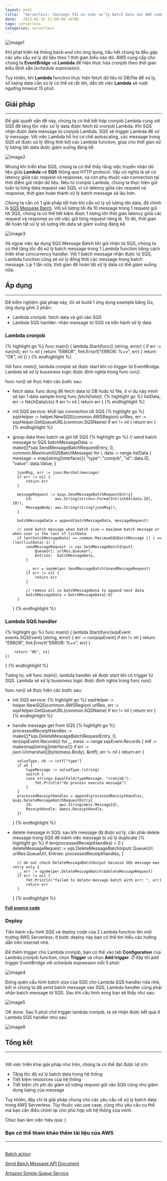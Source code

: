 ```yaml
---
layout: post
title:  "Serverless: (Golang) Tối ưu việc xử lý batch data với AWS Lambda + SQS batch message"
date:   2023-02-15 11:00:00 +0700
tags: serverless
categories: serverless
---
```


![image1](https://raw.githubusercontent.com/quantr247/go-lambda-sqs-example/master/assets/images/architecture.png)

Khi phát triển hệ thống back-end cho ứng dụng, hầu hết chúng ta đều gặp các yêu cầu xử lý dữ liệu theo 1 thời gian biểu nào đó. AWS cung cấp cho chúng ta **EventBridge** và **Lambda** để hiện thực hóa cronjob theo thời gian biểu định sẵn (_schedule expression_). 

Tuy nhiên, khi **Lambda** function thực hiện fetch dữ liệu từ DB/file để xử lý, số lượng data cần xử lý có thể sẽ rất lớn, dẫn tới việc **Lambda** sẽ vượt ngưỡng timeout 15 phút.

## **Giải pháp**
---

Để giải quyết vấn đề này, chúng ta có thể kết hợp cronjob Lambda cùng với SQS để tăng tốc việc xử lý data được fetch từ cronjob Lambda. Khi SQS nhận được data message từ cronjob Lambda, SQS sẽ trigger Lambda để xử lý message. Với việc Lambda hỗ trợ cơ chế autoscaling, các message trong SQS sẽ được xử lý đồng thời bởi các Lambda function, giúp cho thời gian xử lý lượng lớn data được giảm xuống đáng kể.

![image2](https://raw.githubusercontent.com/quantr247/go-lambda-sqs-example/master/assets/images/lambda-scale.png)

Nhưng khi triển khai SQS, chúng ta có thể thấy rằng việc truyền nhận dữ liệu giữa **Lambda** và **SQS** thông qua HTTP protocol. Vậy có nghĩa là sẽ có latency giữa các request và response, và còn phụ thuộc vào connection tại thời điểm gửi nhận dữ liệu. Nếu từ cronjob Lambda, chúng ta thực hiện gửi tuần tự từng data request vào SQS, vì có latency giữa các request và response, thời gian hoàn thành xử lý batch message sẽ lâu hơn.

Chúng ta cần có 1 giải pháp tốt hơn khi cần xử lý số lượng lớn data, đó chính là [SQS Message Batch](https://docs.aws.amazon.com/AWSSimpleQueueService/latest/APIReference/API_SendMessageBatch.html). Với số lượng tối đa 10 message trong 1 request gửi tới SQS, chúng ta có thể tiết kiệm được 1 lượng lớn thời gian latency giữa các request và response so với việc gửi từng request riêng lẻ. Từ đó, thời gian để hoàn tất xử lý số lượng lớn data sẽ giảm xuống đáng kể.

![image3](https://raw.githubusercontent.com/quantr247/go-lambda-sqs-example/master/assets/images/concurrency.png)

Và ngoài việc áp dụng SQS Message Batch khi gửi nhận từ SQS, chúng ta có thể tăng tốc độ xử lý batch message trong 1 Lambda function bằng cách triển khai concurrency handler. Với 1 batch message nhận được từ SQS, Lambda function cũng sẽ xử lý đồng thời các message trong batch message. Lại 1 lần nữa, thời gian để hoàn tất xử lý data có thể giảm xuống nữa.

## **Áp dụng**
---

Để kiểm nghiệm giải pháp này, tôi sẽ build 1 ứng dụng example bằng Go, ứng dụng gồm 2 phần:
* Lambda cronjob: fetch data và gửi vào SQS
* Lambda SQS hanlder: nhận message từ SQS và tiến hành xử lý data

### **Lambda cronjob**
{% highlight go %}
func main() {
	lambda.Start(func() (string, error) {
		if err := run(nil); err != nil {
			return "ERROR", fmt.Errorf("ERROR: %+v", err)
		}
		return "OK", nil
	})
}
{% endhighlight %}

Với func _main()_, lambda cronjob sẽ được start khi có trigger từ EventBridge. Lambda sẽ xử lý bussiness logic được định nghĩa trong func _run()_.

func _run()_ sẽ thực hiện các bước sau:
* fetch data: func dùng để fetch data từ DB hoặc từ file, ở ví dụ này mình sẽ tạo 1 data sample trong func _fetchData()_:
{% highlight go %}
	listData, err := fetchData(ctx)
	if err != nil {
		return err
	}
{% endhighlight %}

* init SQS service: khởi tạo connection tới SQS
{% highlight go %}
	sqsHelper := helper.NewSQS(common.AWSRegion)
	urlRes, err := sqsHelper.GetQueueURL(common.SQSName)
	if err != nil {
		return err
	}
{% endhighlight %}

* group data theo batch và gửi tới SQS
{% highlight go %}
	// send batch message to SQS
	batchMessageData := make([]*sqs.SendMessageBatchRequestEntry, 0, common.MaximumSQSBatchMessage)
	for i, data := range listData {
		message := map[string]interface{}{
			"type":  "cronjob",
			"id":    data.ID,
			"value": data.Value,
		}

		jsonMsg, err := json.Marshal(message)
		if err != nil {
			return err
		}

		messageRequest := &sqs.SendMessageBatchRequestEntry{
			Id:          aws.String(strconv.FormatInt(int64(data.ID), 10)),
			MessageBody: aws.String(string(jsonMsg)),
		}

		batchMessageData = append(batchMessageData, messageRequest)

		// send batch message when batch size = maximum batch message or when user is the last of listData
		if len(batchMessageData) == common.MaximumSQSBatchMessage || i == (len(listData)-1) {
			sendMessageRequest := sqs.SendMessageBatchInput{
				QueueUrl: urlRes.QueueUrl,
				Entries:  batchMessageData,
			}

			_, err = sqsHelper.SendMessageBatch(&sendMessageRequest)
			if err != nil {
				return err
			}

			// remove all in batchMessageData to append next data
			batchMessageData = batchMessageData[:0]
		}
	}
{% endhighlight %}

### **Lambda SQS handler**
{% highlight go %}
func main() {
	lambda.Start(func(sqsEvent events.SQSEvent) (string, error) {
		err := run(sqsEvent)
		if err != nil {
			return "ERROR", fmt.Errorf("ERROR: %+v", err)
		}

		return "OK", nil
	})
}
{% endhighlight %}

Tương tự, với func _main()_, lambda handler sẽ được start khi có trigger từ SQS. Lambda sẽ xử lý bussiness logic được định nghĩa trong func _run()_.

func _run()_ sẽ thực hiện các bước sau:
* init SQS service:
{% highlight go %}
	sqsHelper := helper.NewSQS(common.AWSRegion)
	urlRes, err := sqsHelper.GetQueueURL(common.SQSName)
	if err != nil {
		return err
	}
{% endhighlight %}

* handle message get from SQS
{% highlight go %}
	processedReceiptHandles := make([]*sqs.DeleteMessageBatchRequestEntry, 0, len(sqsEvent.Records))
	for _, mess := range sqsEvent.Records {
		intf := make(map[string]interface{})
		if err := json.Unmarshal([]byte(mess.Body), &intf); err != nil {
			return err
		}

		valueType, ok := intf["type"]
		if ok {
			typeMessage := valueType.(string)
			switch {
			case strings.EqualFold(typeMessage, "cronjob"):
				fmt.Println("do process execute message")
			}
		}
		processedReceiptHandles = append(processedReceiptHandles, &sqs.DeleteMessageBatchRequestEntry{
			Id:            aws.String(mess.MessageId),
			ReceiptHandle: &mess.ReceiptHandle,
		})
	}
{% endhighlight %}

* delete message in SQS: sau khi message đã được xử lý, cần phải delete message trong SQS để tránh việc message bị xử lý duplicate 
{% highlight go %}
	if len(processedReceiptHandles) > 0 {
		deleteMessageRequest := sqs.DeleteMessageBatchInput{
			QueueUrl: urlRes.QueueUrl,
			Entries:  processedReceiptHandles,
		}

		// do not check DeleteMessageBatchOutput because SQS message max retry only 1
		_, err := sqsHelper.DeleteMessageBatch(&deleteMessageRequest)
		if err != nil {
			fmt.Println("failed to delete message batch with err: ", err)
			return err
		}
	}
{% endhighlight %}

[**Full source code**](https://github.com/quantr247/go-lambda-sqs-example)

### **Deploy**

Tiến hành cấu hình SQS và deploy code của 2 Lambda function lên môi trường AWS Serverless, ở bước deploy này bạn có thể tìm hiểu các hướng dẫn trên internet nhé.

Để thêm trigger cho Lambda cronjob, bạn có thể vào tab **Configuration** của Lambda cronjob function, chọn **Trigger** và chọn **Add trigger**. Ở đây tôi add trigger EventBridge với schedule expression mỗi 5 phút:

![image4](https://raw.githubusercontent.com/quantr247/go-lambda-sqs-example/master/assets/images/evenbridge-schedule-expression.png)

Đừng quên cấu hình batch size của SQS cho Lambda SQS handler nữa nhé, bởi vì chúng ta đã send batch message vào SQS, Lambda handler cũng phải nhận batch message từ SQS. Sau khi cấu hình xong bạn sẽ thấy như sau:

![image5](https://raw.githubusercontent.com/quantr247/go-lambda-sqs-example/master/assets/images/sqs_batch_size.png)

OK done. Sau 5 phút chờ trigger lambda cronjob, ta sẽ nhận được kết quả ở Lambda SQS handler như sau:

![image6](https://raw.githubusercontent.com/quantr247/go-lambda-sqs-example/master/assets/images/cloudwatch_log.png)

## **Tổng kết**
---
\
Với việc triển khai giải pháp như trên, chúng ta có thể đạt được lợi ích:
* Tăng tốc độ xử lý batch data trong hệ thống
* Tiết kiệm resources của hệ thống
* Tiết kiệm chi phí do giảm số lượng request gửi vào SQS cũng như giảm dung lượng của message

Tuy nhiên, đây chỉ là giải pháp chung cho các yêu cầu về xử lý batch data trong AWS Serverless. Tùy thuộc vào use case, cũng như yêu cầu cụ thể mà bạn cần điều chỉnh lại cho phù hợp với hệ thống của mình.

Chúc bạn làm việc hiệu quả :)

### **Bạn có thể tham khảo thêm tài liệu của AWS**
---
\
[Batch action](https://docs.aws.amazon.com/AWSSimpleQueueService/latest/SQSDeveloperGuide/sqs-batch-api-actions.html)

[Send Batch Message API Document](https://docs.aws.amazon.com/AWSSimpleQueueService/latest/APIReference/API_SendMessageBatch.html)

[Amazon Simple Queue Service](https://docs.aws.amazon.com/AWSSimpleQueueService/latest/SQSDeveloperGuide/welcome.html)